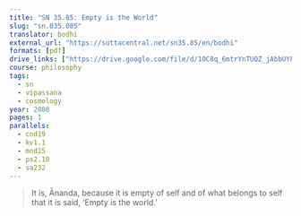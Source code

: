 ```yaml
---
title: "SN 35.85: Empty is the World"
slug: "sn.035.085"
translator: bodhi
external_url: "https://suttacentral.net/sn35.85/en/bodhi"
formats: [pdf]
drive_links: ["https://drive.google.com/file/d/1OC8q_6mtrYnTUQZ_jAbbUYPfN3VrJ5W5"]
course: philosophy
tags:
  - sn
  - vipassana
  - cosmology
year: 2000
pages: 1
parallels:
  - cnd19
  - kv1.1
  - mnd15
  - ps2.10
  - sa232
---
```


> It is, Ānanda, because it is empty of self and of what belongs to self that it is said, ‘Empty is the world.’
